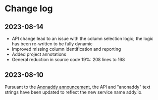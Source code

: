 # Change log

## 2023-08-14

- API change lead to an issue with the column selection logic; the logic has been re-written to be fully dynamic
- Improved missing column identification and reporting
- Added project annotations
- General reduction in source code 19%: 208 lines to 168


## 2023-08-10

Pursuant to the [Anonaddy announcement](https://addy.io/blog/anonaddy-has-rebranded-as-addy-io/),  the API and "anonaddy" text strings have been updated to reflect the new service name addy.io.

